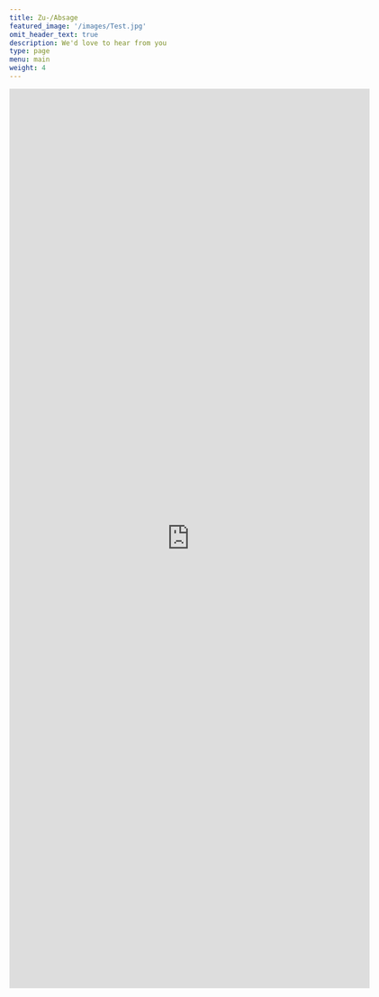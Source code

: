 ```yaml
---
title: Zu-/Absage
featured_image: '/images/Test.jpg'
omit_header_text: true
description: We'd love to hear from you
type: page
menu: main
weight: 4
---
```



<iframe src="https://docs.google.com/forms/d/e/1FAIpQLSd58peNZk1m7rm_2rO3-P_wadCXkuiOcq8iwPFQHTv4154hhA/viewform?embedded=true" width="640" height="1598" frameborder="0" marginheight="0" marginwidth="0">Wird geladen…</iframe>